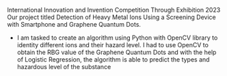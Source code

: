 International Innovation and Invention Competition Through Exhibition 2023
Our project titled Detection of Heavy Metal Ions Using a Screening Device with Smartphone and Graphene Quantum Dots.
- I am tasked to create an algorithm using Python with OpenCV library to identity different ions and their hazard level. I had to use OpenCV to obtain the RBG value of the Graphene Quantum Dots and with the help of Logistic Regression, the algorithm is able to predict the types and hazardous level of the substance
